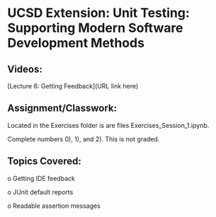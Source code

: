 # UCSD Extension: Unit Testing: Supporting Modern Software Development Methods

## Videos: 

[Lecture 6: Getting Feedback](URL link here)

## Assignment/Classwork:

Located in the Exercises folder is are files Exercises_Session_1.ipynb.

Complete numbers 0), 1), and 2). This is not graded. 


## Topics Covered: 

o	Getting IDE feedback

o	JUnit default reports

o	Readable assertion messages

